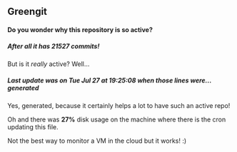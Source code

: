 ## Greengit

#### Do you wonder why this repository is so active?

##### After all it has 21527 commits!

But is it *really* active? Well...

##### Last update was on Tue Jul 27 at 19:25:08 when those lines were... generated

Yes, generated, because it certainly helps a lot to have such an active repo!

Oh and there was **27%** disk usage on the machine
where there is the cron updating this file.

Not the best way to monitor a VM in the cloud but it works! :)
